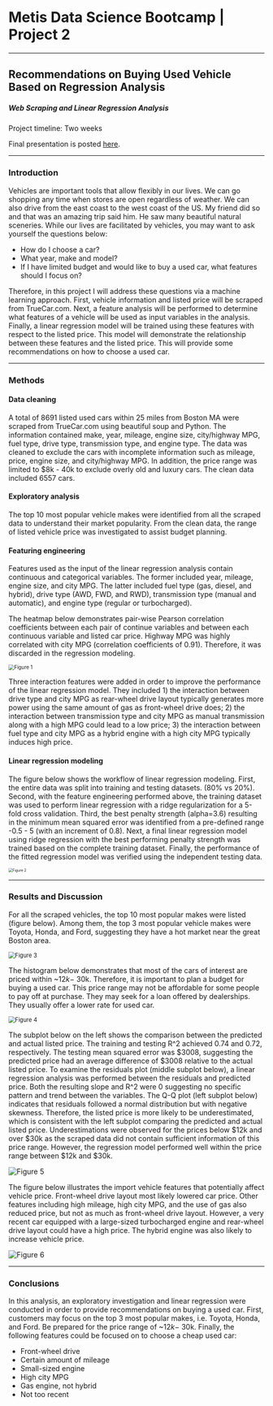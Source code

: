 # Metis Data Science Bootcamp | Project 2

---

## Recommendations on Buying Used Vehicle Based on Regression Analysis

##### Web Scraping and Linear Regression Analysis

Project timeline: Two weeks

Final presentation is posted [here](https://github.com/weizhao-BME/metis-project2/blob/main/presentation/presentation_project2.pdf).

---

### Introduction

Vehicles are important tools that allow flexibly in our lives. We can go shopping any time when stores are  open regardless of weather. We can also drive from the east coast to the west coast of the US. My friend did so and that was an amazing trip said him. He saw many beautiful natural sceneries. While our lives are facilitated by vehicles, you may want to ask yourself the questions below:

- How do I choose a car? 
- What year, make and model?
- If I have limited budget and would like to buy a used car, what features should I focus on?

Therefore, in this project I will address these questions via a machine learning approach. First, vehicle information and listed price will be scraped from TrueCar.com. Next, a feature analysis will be performed to determine what features of a vehicle will be used as input variables in the analysis. Finally, a linear regression model will be trained using these features with respect to the listed price. This model will demonstrate the relationship between these features and the listed price. This will provide some recommendations on how to choose a used car.  

---

### Methods

#### Data cleaning

A total of 8691 listed used cars within 25 miles from Boston MA were scraped from TrueCar.com using beautiful soup and Python. The information contained make, year, mileage, engine size, city/highway MPG, fuel  type, drive type, transmission type, and engine type. The data was cleaned to exclude the cars with incomplete information such as mileage, price, engine size, and city/highway MPG. In addition, the price range was limited to $8k - 40k to exclude overly old and luxury cars. The clean data included 6557 cars. 

#### Exploratory analysis

The top 10 most popular vehicle makes were identified from all the scraped data to understand their market popularity. From the clean data, the range of listed vehicle price was investigated to assist budget planning.

#### Featuring engineering

Features used as the input of the linear regression analysis contain continuous and categorical variables. The former included year, mileage, engine size, and city MPG. The latter included fuel type (gas, diesel, and hybrid), drive type (AWD, FWD, and RWD), transmission type (manual and automatic), and engine type (regular or turbocharged). 

The heatmap below demonstrates pair-wise Pearson correlation coefficients between each pair of continue variables and between each continuous variable and listed car price. Highway MPG was highly correlated with city MPG (correlation coefficients of 0.91). Therefore, it was discarded in the regression modeling. 



<img src="https://github.com/weizhao-BME/metis-project2/blob/main/figures/corrcoef.svg" alt="Figure 1" style="zoom:70%;" />

Three interaction features were added in order to improve the performance of the linear regression model. They included 1) the interaction between drive type and city MPG as rear-wheel drive layout typically generates more power using the same amount of gas as front-wheel drive does; 2) the interaction between transmission type and city MPG as manual transmission along with a high MPG could lead to a low price; 3) the interaction between fuel type and city MPG as a hybrid engine with a high city MPG typically induces high price. 

#### **Linear regression modeling**

The figure below shows the workflow of linear regression modeling. First, the entire data was split into training and testing datasets. (80% vs 20%). Second, with the feature engineering performed above, the training dataset was used to perform linear regression with a ridge regularization for a 5-fold cross validation. Third, the best penalty strength (alpha=3.6) resulting in the minimum mean squared error was identified from a pre-defined range -0.5 - 5 (with an increment of 0.8). Next, a final linear regression model using ridge regression with the best performing penalty strength was trained based on the complete training dataset. Finally, the performance of the fitted regression model was verified using the independent testing data. 



<img src="https://github.com/weizhao-BME/metis-project2/blob/main/figures/lin_reg_workflow.png" alt="Figure 2" style="zoom: 50%;" />



---

### Results and Discussion

For all the scraped vehicles, the top 10 most popular makes were listed (figure below). Among them, the top 3 most popular vehicle makes were Toyota, Honda, and Ford, suggesting they have a hot market near the great Boston area. 



<img src="https://github.com/weizhao-BME/metis-project2/blob/main/figures/top10_makes_color_coded.svg" alt="Figure 3" style="zoom:80%;" />



The histogram below demonstrates that most of the cars of interest are priced within ~$12k - ~$30k. Therefore, it is important to plan a budget for buying a used car. This price range may not be affordable for some people to pay off at purchase. They may seek for a loan offered by dealerships. They usually offer a lower rate for used car. 



<img src="https://github.com/weizhao-BME/metis-project2/blob/main/figures/hist_listed_price_edited.png" alt="Figure 4" style="zoom:80%;" />



The subplot below on the left shows the comparison between the predicted and actual listed price. The training and testing R^2 achieved 0.74 and 0.72, respectively. The testing mean squared error was $3008, suggesting the predicted price had an average difference of $3008 relative to the actual listed price. To examine the residuals plot (middle subplot below), a linear regression analysis was performed between the residuals and predicted price. Both the resulting slope and R^2 were 0 suggesting no specific pattern and trend between the variables. The Q-Q plot (left subplot below) indicates that residuals followed a normal distribution but with negative skewness. Therefore, the listed price is more likely to be underestimated, which is consistent with the left subplot comparing the predicted and actual listed price. Underestimations were observed for the prices below $12k and over $30k as the scraped data did not contain sufficient information of this price range. However, the regression model performed well within the price range between $12k and $30k. 



![Figure 5](https://github.com/weizhao-BME/metis-project2/blob/main/figures/results_inspection.svg)



The figure below illustrates the import vehicle features that potentially affect vehicle price. Front-wheel drive layout most likely lowered car price. Other features including high mileage, high city MPG, and the use of gas also reduced price, but not as much as front-wheel drive layout. However, a very recent car equipped with a large-sized turbocharged engine and rear-wheel drive layout could have a high price. The hybrid engine was also likely to increase vehicle price. 



![Figure 6](https://github.com/weizhao-BME/metis-project2/blob/main/figures/lm_coef.svg)



---

### Conclusions

In this analysis, an exploratory investigation and linear regression were conducted in order to provide recommendations on buying a used car. First, customers may focus on the top 3 most popular makes, i.e. Toyota, Honda, and Ford. Be prepared for the price range of ~$12k - ~$30k. Finally, the following features could be focused on to choose a cheap used car:

- Front-wheel drive
- Certain amount of mileage
- Small-sized engine
- High city MPG
- Gas engine, not hybrid
- Not too recent













